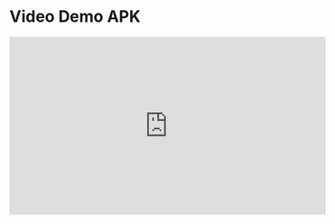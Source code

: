 # Video Demo APK

<iframe width="560" height="315" 
src="https://github.com/FajarSubeki/loginapp/blob/main/Demo%20APK.mp4" 
frameborder="0" allowfullscreen></iframe>
